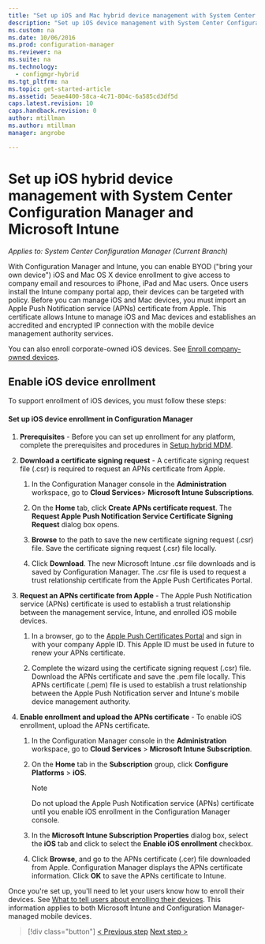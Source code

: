 ```yaml
---
title: "Set up iOS and Mac hybrid device management with System Center Configuration Manager and Microsoft Intune | Microsoft Docs"
description: "Set up iOS device management with System Center Configuration Manager and Microsoft Intune."
ms.custom: na
ms.date: 10/06/2016
ms.prod: configuration-manager
ms.reviewer: na
ms.suite: na
ms.technology:
  - configmgr-hybrid
ms.tgt_pltfrm: na
ms.topic: get-started-article
ms.assetid: 5eae4400-58ca-4c71-804c-6a585cd3df5d
caps.latest.revision: 10
caps.handback.revision: 0
author: mtillmanms.author: mtillmanmanager: angrobe

---
```

# Set up iOS hybrid device management with System Center Configuration Manager and Microsoft Intune*Applies to: System Center Configuration Manager (Current Branch)*
With Configuration Manager and Intune, you can enable BYOD ("bring your own device") iOS and Mac OS X device enrollment to give access to company email and resources to iPhone, iPad and Mac users. Once users install the Intune company portal app, their devices can be targeted with policy. Before you can manage iOS and Mac devices, you must import an Apple Push Notification service (APNs) certificate from Apple. This certificate allows Intune to manage iOS and Mac devices and establishes an accredited and encrypted IP connection with the mobile device management authority services.  

 You can also enroll corporate-owned iOS devices.  See [Enroll company-owned devices](enroll-company-owned-devices.md).  

## Enable iOS device enrollment  
 To support enrollment of iOS  devices, you must follow these steps:  

#### Set up iOS device enrollment in Configuration Manager  

1.  **Prerequisites** - Before you can set up enrollment for any platform, complete the prerequisites and procedures in [Setup hybrid MDM](setup-hybrid-mdm.md).    

2.  **Download a certificate signing request** - A certificate signing request file (.csr) is required to request an APNs certificate from Apple.  

    1.  In the Configuration Manager console in the **Administration** workspace, go to **Cloud Services**> **Microsoft Intune Subscriptions**.  

    2.  On the **Home** tab, click **Create APNs certificate request**. The **Request Apple Push Notification Service Certificate Signing Request** dialog box opens.  

    3.  **Browse** to the path to save the new certificate signing request (.csr) file. Save the certificate signing request (.csr) file locally.  

    4.  Click **Download**. The new Microsoft Intune .csr file downloads and is saved by Configuration Manager. The .csr file is used to request a trust relationship certificate from the Apple Push Certificates Portal.  

3.  **Request an APNs certificate from Apple** - The Apple Push Notification service (APNs) certificate is used to establish a trust relationship between the management service, Intune, and enrolled iOS mobile devices.  

    1.  In a browser, go to the [Apple Push Certificates Portal](http://go.microsoft.com/fwlink/?LinkId=269844) and sign in with your company Apple ID. This Apple ID must be used in future to renew your APNs certificate.  

    2.  Complete the wizard using the certificate signing request (.csr) file. Download the APNs certificate and save the .pem file locally. This APNs certificate (.pem) file is used to establish a trust relationship between the Apple Push Notification server and Intune's mobile device management authority.  

4.  **Enable enrollment and upload the APNs certificate** - To enable iOS enrollment, upload the APNs certificate.  

    1.  In the Configuration Manager console in the **Administration** workspace, go to **Cloud Services** > **Microsoft Intune Subscription**.  

    2.  On the **Home** tab in the **Subscription** group, click **Configure Platforms** > **iOS**.  

        > [!NOTE]  
        >  Do not upload the Apple Push Notification service (APNs) certificate until you enable iOS enrollment in the Configuration Manager console.  

    3.  In the **Microsoft Intune Subscription Properties** dialog box, select the **iOS** tab and click to select the **Enable iOS enrollment** checkbox.  

    4.  Click **Browse**, and go to the APNs certificate (.cer) file downloaded from Apple. Configuration Manager displays the APNs certificate information. Click **OK** to save the APNs certificate to Intune.  

 Once you're set up, you'll need to let your users know how to enroll their devices. See [What to tell users about enrolling their devices](https://docs.microsoft.com/intune/deploy-use/what-to-tell-your-end-users-about-using-microsoft-intune). This information applies to both Microsoft Intune and Configuration Manager-managed mobile devices.

 > [!div class="button"]
 [< Previous step](create-service-connection-point.md)  [Next step >](set-up-additional-management.md)
